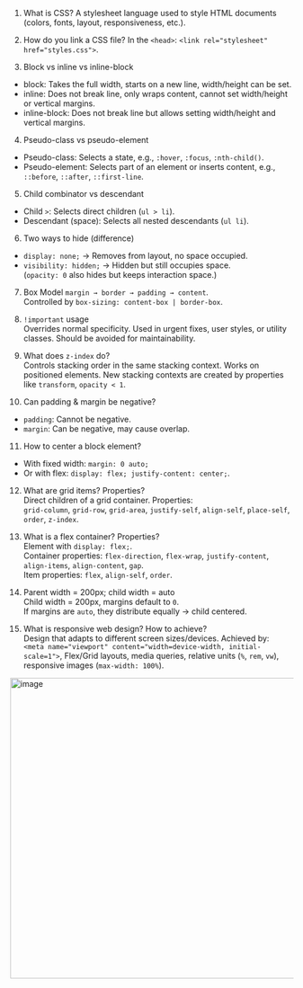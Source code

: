 1. What is CSS?
A stylesheet language used to style HTML documents (colors, fonts, layout, responsiveness, etc.).

2. How do you link a CSS file?
In the `<head>`: `<link rel="stylesheet" href="styles.css">`.

3. Block vs inline vs inline-block
- block: Takes the full width, starts on a new line, width/height can be set.  
- inline: Does not break line, only wraps content, cannot set width/height or vertical margins.  
- inline-block: Does not break line but allows setting width/height and vertical margins.

4. Pseudo-class vs pseudo-element  
- Pseudo-class: Selects a state, e.g., `:hover`, `:focus`, `:nth-child()`.  
- Pseudo-element: Selects part of an element or inserts content, e.g., `::before`, `::after`, `::first-line`.

5. Child combinator vs descendant
- Child `>`: Selects direct children (`ul > li`).  
- Descendant (space): Selects all nested descendants (`ul li`).

6. Two ways to hide (difference) 
- `display: none;` → Removes from layout, no space occupied.  
- `visibility: hidden;` → Hidden but still occupies space.  
(`opacity: 0` also hides but keeps interaction space.)

7. Box Model 
`margin → border → padding → content`.  
Controlled by `box-sizing: content-box | border-box`.

8. `!important` usage  
Overrides normal specificity. Used in urgent fixes, user styles, or utility classes. Should be avoided for maintainability.

9. What does `z-index` do?  
Controls stacking order in the same stacking context. Works on positioned elements. New stacking contexts are created by properties like `transform`, `opacity < 1`.

10.  Can padding & margin be negative?  
- `padding`: Cannot be negative.  
- `margin`: Can be negative, may cause overlap.

11.  How to center a block element? 
- With fixed width: `margin: 0 auto;`  
- Or with flex: `display: flex; justify-content: center;`.

12.  What are grid items? Properties?  
Direct children of a grid container. Properties:  
`grid-column`, `grid-row`, `grid-area`, `justify-self`, `align-self`, `place-self`, `order`, `z-index`.

13.  What is a flex container? Properties?  
Element with `display: flex;`.  
Container properties: `flex-direction`, `flex-wrap`, `justify-content`, `align-items`, `align-content`, `gap`.  
Item properties: `flex`, `align-self`, `order`.

14.  Parent width = 200px; child width = auto  
Child width = 200px, margins default to `0`.  
If margins are `auto`, they distribute equally → child centered.

15.  What is responsive web design? How to achieve?  
Design that adapts to different screen sizes/devices. Achieved by:  
`<meta name="viewport" content="width=device-width, initial-scale=1">`, Flex/Grid layouts, media queries, relative units (`%`, `rem`, `vw`), responsive images (`max-width: 100%`).


<img width="863" height="535" alt="image" src="https://github.com/user-attachments/assets/e706cb5d-523e-4560-8a75-5c65497df6b3" />


